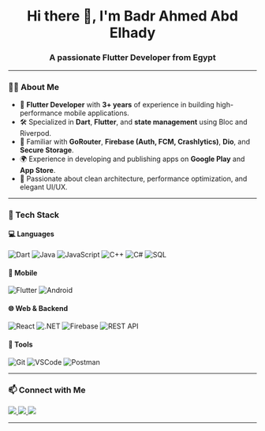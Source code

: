 <h1 align="center">Hi there 👋, I'm Badr Ahmed Abd Elhady</h1>
<h3 align="center">A passionate Flutter Developer from Egypt</h3>

---

### 👨‍💻 About Me

- 🎯 **Flutter Developer** with **3+ years** of experience in building high-performance mobile applications.
- 🛠️ Specialized in **Dart**, **Flutter**, and **state management** using Bloc and Riverpod.
- 🔄 Familiar with **GoRouter**, **Firebase (Auth, FCM, Crashlytics)**, **Dio**, and **Secure Storage**.
- 🌍 Experience in developing and publishing apps on **Google Play** and **App Store**.
- 🧠 Passionate about clean architecture, performance optimization, and elegant UI/UX.

---

### 🧰 Tech Stack

#### 💻 Languages
![Dart](https://img.shields.io/badge/Dart-0175C2?style=for-the-badge&logo=dart&logoColor=white)
![Java](https://img.shields.io/badge/Java-007396?style=for-the-badge&logo=java&logoColor=white)
![JavaScript](https://img.shields.io/badge/JavaScript-F7DF1E?style=for-the-badge&logo=javascript&logoColor=black)
![C++](https://img.shields.io/badge/C++-00599C?style=for-the-badge&logo=c%2b%2b&logoColor=white)
![C#](https://img.shields.io/badge/C%23-512BD4?style=for-the-badge&logo=c-sharp&logoColor=white)
![SQL](https://img.shields.io/badge/SQL-336791?style=for-the-badge&logo=postgresql&logoColor=white)

#### 📱 Mobile
![Flutter](https://img.shields.io/badge/Flutter-02569B?style=for-the-badge&logo=flutter&logoColor=white)
![Android](https://img.shields.io/badge/Android-3DDC84?style=for-the-badge&logo=android&logoColor=white)

#### 🌐 Web & Backend
![React](https://img.shields.io/badge/React-20232A?style=for-the-badge&logo=react&logoColor=61DAFB)
![.NET](https://img.shields.io/badge/.NET-512BD4?style=for-the-badge&logo=dotnet&logoColor=white)
![Firebase](https://img.shields.io/badge/Firebase-FFCA28?style=for-the-badge&logo=firebase&logoColor=black)
![REST API](https://img.shields.io/badge/API-REST-FF6F00?style=for-the-badge)

#### 🧰 Tools
![Git](https://img.shields.io/badge/Git-F05032?style=for-the-badge&logo=git&logoColor=white)
![VSCode](https://img.shields.io/badge/VSCode-007ACC?style=for-the-badge&logo=visual-studio-code&logoColor=white)
![Postman](https://img.shields.io/badge/Postman-FF6C37?style=for-the-badge&logo=postman&logoColor=white)

---

### 📫 Connect with Me

<p align="left">
  <a href="mailto:badrahmed140@gmail.com" target="_blank">
    <img src="https://img.shields.io/badge/Gmail-D14836?style=for-the-badge&logo=gmail&logoColor=white" />
  </a>
  <a href="https://www.linkedin.com/in/badrahmed140" target="_blank">
    <img src="https://img.shields.io/badge/LinkedIn-0A66C2?style=for-the-badge&logo=linkedin&logoColor=white" />
  </a>
  <a href="https://github.com/BadrAhmed140" target="_blank">
    <img src="https://img.shields.io/badge/GitHub-181717?style=for-the-badge&logo=github&logoColor=white" />
  </a>
</p>

---
